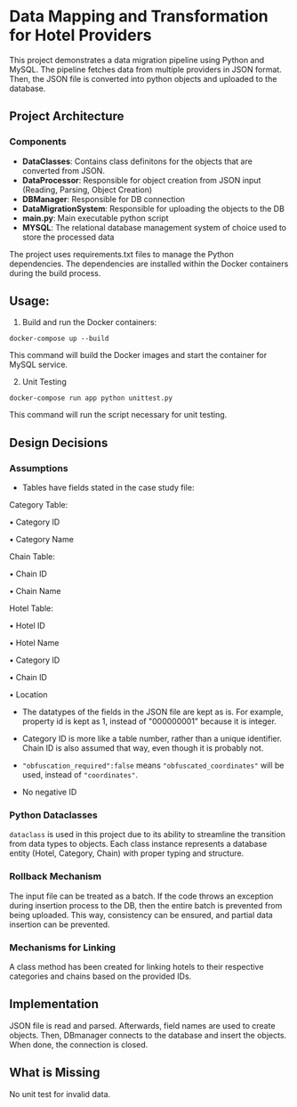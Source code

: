 # Data Mapping and Transformation for Hotel Providers 

This project demonstrates a data migration pipeline using Python and MySQL. The pipeline fetches data from multiple providers in JSON format. Then, the JSON file is converted into python objects and uploaded to the database.


## Project Architecture

### Components

- **DataClasses**: Contains class definitons for the objects that are converted from JSON.
- **DataProcessor**: Responsible for object creation from JSON input (Reading, Parsing, Object Creation)
- **DBManager**: Responsible for DB connection
- **DataMigrationSystem**: Responsible for uploading the objects to the DB
- **main.py**: Main executable python script
- **MYSQL**: The relational database management system of choice used to store the processed data

The project uses requirements.txt files to manage the Python dependencies. The dependencies are installed within the Docker containers during the build process.




## Usage:

1. Build and run the Docker containers:

```
docker-compose up --build
```

This command will build the Docker images and start the container for MySQL service.

2. Unit Testing

```
docker-compose run app python unittest.py
```

This command will run the script necessary for unit testing.


## Design Decisions

### Assumptions

- Tables have fields stated in the case study file:

Category Table: 

• Category ID 

• Category Name 

Chain Table: 

• Chain ID 

• Chain Name 

Hotel Table: 

• Hotel ID 

• Hotel Name 

• Category ID 

• Chain ID 

• Location 

- The datatypes of the fields in the JSON file are kept as is. For example, property id is kept as 1, instead of "000000001" because it is integer.

- Category ID is more like a table number, rather than a unique identifier. Chain ID is also assumed that way, even though it is probably not. 

- `"obfuscation_required":false` means `"obfuscated_coordinates"` will be used, instead of `"coordinates"`.

- No negative ID 

### Python Dataclasses

`dataclass` is used in this project due to its ability to streamline the transition from data types to objects. Each class instance represents a database entity (Hotel, Category, Chain) with proper typing and structure.

### Rollback Mechanism

The input file can be treated as a batch. If the code throws an exception during insertion process to the DB, then the entire batch is prevented from being uploaded. This way, consistency can be ensured, and partial data insertion can be prevented.

### Mechanisms for Linking
A class method has been created for linking hotels to their respective categories and chains based on the provided IDs.

## Implementation

JSON file is read and parsed. Afterwards, field names are used to create objects. Then, DBmanager connects to the database and insert the objects. When done, the connection is closed.

## What is Missing

No unit test for invalid data.

